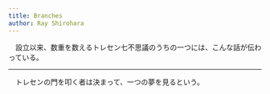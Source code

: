 ```yaml
---
title: Branches
author: Ray Shirohara
---
```


　設立以来、数重を数えるトレセン七不思議のうちの一つには、こんな話が伝わっている。

---

　トレセンの門を叩く者は決まって、一つの夢を見るという。
